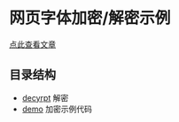 网页字体加密/解密示例
===
[点此查看文章
](http://www.wisedream.net/2018/10/15/spider/font-encryption-decryption/)

## 目录结构
* [decyrpt](decrypt) 解密
* [demo](demo) 加密示例代码
